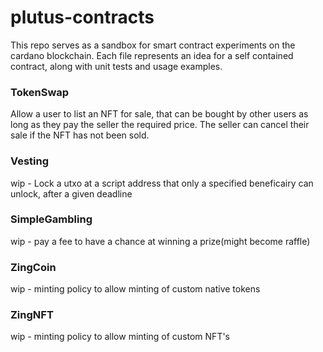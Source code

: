 # plutus-contracts

This repo serves as a sandbox for smart contract experiments on the cardano blockchain. Each file represents an idea for a self contained contract, along with unit tests and usage examples.

### TokenSwap
Allow a user to list an NFT for sale, that can be bought by other users as long as they pay the seller the required price. The seller can cancel their sale if the NFT has not been sold. 

### Vesting
wip - Lock a utxo at a script address that only a specified beneficairy can unlock, after a given deadline

### SimpleGambling
wip - pay a fee to have a chance at winning a prize(might become raffle)

### ZingCoin
wip - minting policy to allow minting of custom native tokens

### ZingNFT
wip - minting policy to allow minting of custom NFT's

